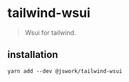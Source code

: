 # tailwind-wsui
> Wsui for tailwind.

## installation
```shell
yarn add --dev @jswork/tailwind-wsui
```
